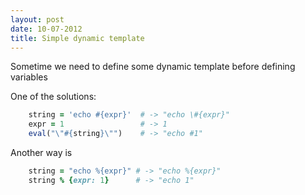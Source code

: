 ```yaml
---
layout: post
date: 10-07-2012
title: Simple dynamic template
---
```


Sometime we need to define some dynamic template before defining variables

One of the solutions:

```ruby
    string = 'echo #{expr}'  # -> "echo \#{expr}"
    expr = 1                 # -> 1
    eval("\"#{string}\"")    # -> "echo #1"
```

Another way is

```ruby
    string = "echo %{expr}" # -> "echo %{expr}"
    string % {expr: 1}      # -> "echo 1"
```
